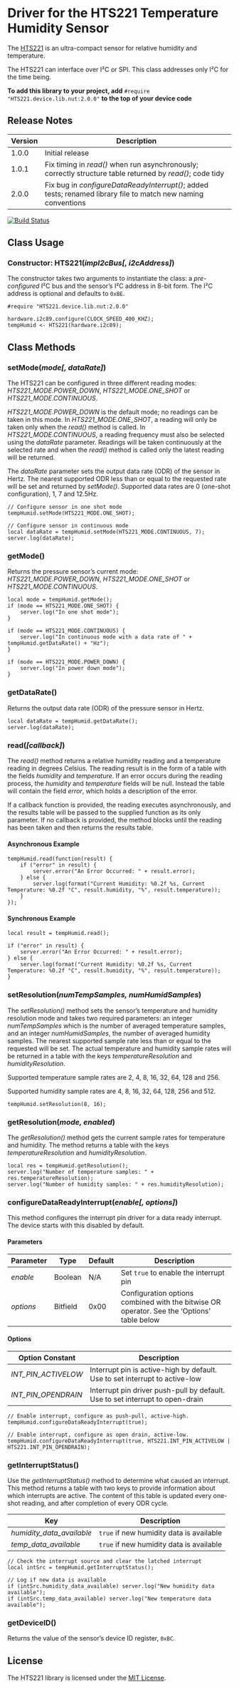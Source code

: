 # Driver for the HTS221 Temperature Humidity Sensor

The [HTS221](http://www.st.com/content/ccc/resource/technical/document/datasheet/4d/9a/9c/ad/25/07/42/34/DM00116291.pdf/files/DM00116291.pdf/jcr:content/translations/en.DM00116291.pdf) is an ultra-compact sensor for relative humidity and temperature.

The HTS221 can interface over I&sup2;C or SPI. This class addresses only I&sup2;C for the time being.

**To add this library to your project, add** `#require "HTS221.device.lib.nut:2.0.0"` **to the top of your device code**

## Release Notes

| Version | Description |
| --- | --- |
| 1.0.0 | Initial release |
| 1.0.1 | Fix timing in *read()* when run asynchronously; correctly structure table returned by *read()*; code tidy |
| 2.0.0 | Fix bug in *configureDataReadyInterrupt()*; added tests; renamed library file to match new naming conventions |

[![Build Status](https://api.travis-ci.org/electricimp/HTS221.svg?branch=master)](https://travis-ci.org/electricimp/HTS221)

## Class Usage

### Constructor: HTS221(*impI2cBus[, i2cAddress]*)

The constructor takes two arguments to instantiate the class: a *pre-configured* I&sup2;C bus and the sensor’s I&sup2;C address in 8-bit form. The I&sup2;C address is optional and defaults to `0xBE`.

```squirrel
#require "HTS221.device.lib.nut:2.0.0"

hardware.i2c89.configure(CLOCK_SPEED_400_KHZ);
tempHumid <- HTS221(hardware.i2c89);
```

## Class Methods

### setMode(*mode[, dataRate]*)

The HTS221 can be configured in three different reading modes: *HTS221_MODE.POWER_DOWN*, *HTS221_MODE.ONE_SHOT* or *HTS221_MODE.CONTINUOUS*.

*HTS221_MODE.POWER_DOWN* is the default mode; no readings can be taken in this mode. In *HTS221_MODE.ONE_SHOT*, a reading will only be taken only when the *read()* method is called. In *HTS221_MODE.CONTINUOUS*, a reading frequency must also be selected using the *dataRate* parameter. Readings will be taken continuously at the selected rate and when the *read()* method is called only the latest reading will be returned.

The *dataRate* parameter sets the output data rate (ODR) of the sensor in Hertz. The nearest supported ODR less than or equal to the requested rate will be set and returned by *setMode()*. Supported data rates are 0 (one-shot configuration), 1, 7 and 12.5Hz.

```squirrel
// Configure sensor in one shot mode
tempHumid.setMode(HTS221_MODE.ONE_SHOT);
```

```squirrel
// Configure sensor in continuous mode
local dataRate = tempHumid.setMode(HTS221_MODE.CONTINUOUS, 7);
server.log(dataRate);
```

### getMode()

Returns the pressure sensor’s current mode: *HTS221_MODE.POWER_DOWN*, *HTS221_MODE.ONE_SHOT* or *HTS221_MODE.CONTINUOUS*.

```squirrel
local mode = tempHumid.getMode();
if (mode == HTS221_MODE.ONE_SHOT) {
    server.log("In one shot mode");
}

if (mode == HTS221_MODE.CONTINUOUS) {
    server.log("In continuous mode with a data rate of " + tempHumid.getDataRate() + "Hz");
}

if (mode == HTS221_MODE.POWER_DOWN) {
    server.log("In power down mode");
}
```

### getDataRate()

Returns the output data rate (ODR) of the pressure sensor in Hertz.

```squirrel
local dataRate = tempHumid.getDataRate();
server.log(dataRate);
```

### read(*[callback]*)

The *read()* method returns a relative humidity reading and a temperature reading in degrees Celsius. The reading result is in the form of a table with the fields *humidity* and *temperature*. If an error occurs during the reading process, the *humidity* and *temperature* fields will be null. Instead the table will contain the field *error*, which holds a description of the error.

If a callback function is provided, the reading executes asynchronously, and the results table will be passed to the supplied function as its only parameter. If no callback is provided, the method blocks until the reading has been taken and then returns the results table.

#### Asynchronous Example

```squirrel
tempHumid.read(function(result) {
    if ("error" in result) {
        server.error("An Error Occurred: " + result.error);
    } else {
        server.log(format("Current Humidity: %0.2f %s, Current Temperature: %0.2f °C", result.humidity, "%", result.temperature));
    }
});
```

#### Synchronous Example

```squirrel
local result = tempHumid.read();

if ("error" in result) {
    server.error("An Error Occurred: " + result.error);
} else {
    server.log(format("Current Humidity: %0.2f %s, Current Temperature: %0.2f °C", result.humidity, "%", result.temperature));
}
```

### setResolution(*numTempSamples, numHumidSamples*)

The *setResolution()* method sets the sensor’s temperature and humidity resolution mode and takes two required parameters: an integer *numTempSamples* which is the number of averaged temperature samples, and an integer *numHumidSamples*, the number of averaged humidity samples. The nearest supported sample rate less than or equal to the requested will be set. The actual temperature and humidity sample rates will be returned in a table with the keys *temperatureResolution* and *humidityResolution*.

Supported temperature sample rates are 2, 4, 8, 16, 32, 64, 128 and 256.

Supported humidity sample rates are 4, 8, 16, 32, 64, 128, 256 and 512.

```squirrel
tempHumid.setResolution(8, 16);
```

### getResolution(*mode, enabled*)

The *getResolution()* method gets the current sample rates for temperature and humidity. The method returns a table with the keys *temperatureResolution* and *humidityResolution*.

```squirrel
local res = tempHumid.getResolution();
server.log("Number of temperature samples: " + res.temperatureResolution);
server.log("Number of humidity samples: " + res.humidityResolution);
```

### configureDataReadyInterrupt(*enable[, options]*)

This method configures the interrupt pin driver for a data ready interrupt. The device starts with this disabled by default.

#### Parameters

| Parameter | Type | Default | Description |
| --- | --- | --- | --- |
| *enable* | Boolean | N/A | Set `true` to enable the interrupt pin |
| *options* | Bitfield | 0x00 | Configuration options combined with the bitwise OR operator. See the ‘Options’ table below |

#### Options

| Option Constant | Description |
| --- | --- |
| *INT_PIN_ACTIVELOW* | Interrupt pin is active-high by default. Use to set interrupt to active-low |
| *INT_PIN_OPENDRAIN* | Interrupt pin driver push-pull by default. Use to set interrupt to open-drain |

```squirrel
// Enable interrupt, configure as push-pull, active-high.
tempHumid.configureDataReadyInterrupt(true);
```

```squirrel
// Enable interrupt, configure as open drain, active-low.
tempHumid.configureDataReadyInterrupt(true, HTS221.INT_PIN_ACTIVELOW | HTS221.INT_PIN_OPENDRAIN);
```

### getInterruptStatus()

Use the *getInterruptStatus()* method to determine what caused an interrupt. This method returns a table with two keys to provide information about which interrupts are active. The content of this table is updated every one-shot reading, and after completion of every ODR cycle.

| Key | Description |
| --- | --- |
| *humidity_data_available* | `true` if new humidity data is available |
| *temp_data_available* | `true` if new humidity data is available |

```squirrel
// Check the interrupt source and clear the latched interrupt
local intSrc = tempHumid.getInterruptStatus();

// Log if new data is available
if (intSrc.humidity_data_available) server.log("New humidity data available");
if (intSrc.temp_data_available) server.log("New temperature data available");

```

### getDeviceID()

Returns the value of the sensor’s device ID register, `0xBC`.

## License

The HTS221 library is licensed under the [MIT License](./LICENSE).
